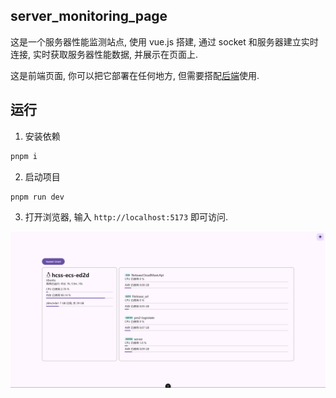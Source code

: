 ## server_monitoring_page

这是一个服务器性能监测站点, 使用 vue.js 搭建, 通过 socket 和服务器建立实时连接, 实时获取服务器性能数据, 并展示在页面上.

这是前端页面, 你可以把它部署在任何地方, 但需要搭配[后端](https://github.com/sooooooooooooooooootheby/server_monitoring)使用.

## 运行

1. 安装依赖

```bash
pnpm i
```

2. 启动项目

```bash
pnpm run dev
```

3. 打开浏览器, 输入 `http://localhost:5173` 即可访问.

![image](./page.webp)